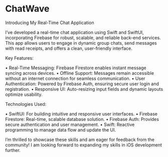 # ChatWave

Introducing My Real-Time Chat Application

I’ve developed a real-time chat application using Swift and SwiftUI, incorporating Firebase for robust, scalable, and reliable back-end services. This app allows users to engage in dynamic group chats, send messages with read receipts, and offers a clean, user-friendly interface.

Key Features:


 • Real-Time Messaging: Firebase Firestore enables instant message syncing across devices.
 • Offline Support: Messages remain accessible without an internet connection for seamless communication.
 • User Authentication: Powered by Firebase Auth, ensuring secure user login and registration.
 • Responsive UI: Auto-resizing input fields and dynamic layouts optimize usability.

Technologies Used:

 • SwiftUI: For building intuitive and responsive user interfaces.
 • Firebase Firestore: Real-time, scalable database solution.
 • Firebase Auth: Provides secure authentication and user management.
 • Swift: Reactive programming to manage data flow and update the UI.

I’m thrilled to showcase these skills and am eager for feedback from the community! I am looking forward to expanding my skills in iOS development further.
